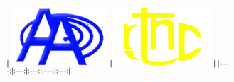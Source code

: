 | ![](https://raw.githubusercontent.com/RevGear/logo/master/Countries/CD/Antenne-A.png) | ![](https://raw.githubusercontent.com/RevGear/logo/master/Countries/CD/RTNC.png)  | 
|:---:|:---:|:---:|:---:|:---:| 
